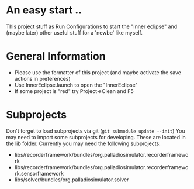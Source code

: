 # An easy start ..
This project stuff as Run Configurations to start the "Inner eclipse"
and (maybe later) other useful stuff for a 'newbe' like myself.

# General Information
* Please use the formatter of this project (and maybe activate the save actions in preferences)
* Use InnerEclipse.launch to open the "InnerEclipse"
* If some project is "red" try Project->Clean and F5

# Subprojects
Don't forget to load subprojects via git (`git submodule update --init`)
You may need to import some subprojects for developing. These are located in the lib folder. Currently you may need the following subprojects:
* libs/recorderframework/bundles/org.palladiosimulator.recorderframework
* libs/recorderframework/bundles/org.palladiosimulator.recorderframework.sensorframework
* libs/solver/bundles/org.palladiosimulator.solver